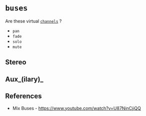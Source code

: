 # `buses`

Are these virtual [`channels`](../channels) ?

  - `pan`
  - `fade`
  - `solo`
  - `mute`


## Stereo


## Aux_(ilary)_


## References

  - Mix Buses - https://www.youtube.com/watch?v=U87NinCjiQQ
